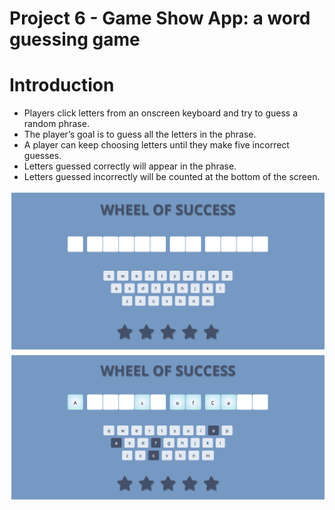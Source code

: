 Project 6 - Game Show App: a word guessing game
=========

# Introduction
* Players click letters from an onscreen keyboard and try to guess a random phrase.
* The player’s goal is to guess all the letters in the phrase. 
* A player can keep choosing letters until they make five incorrect guesses. 
* Letters guessed correctly will appear in the phrase. 
* Letters guessed incorrectly will be counted at the bottom of the screen.

![Game Show App](/img/screen-1.png)
![A word guessing game](/img/screen-2.png)